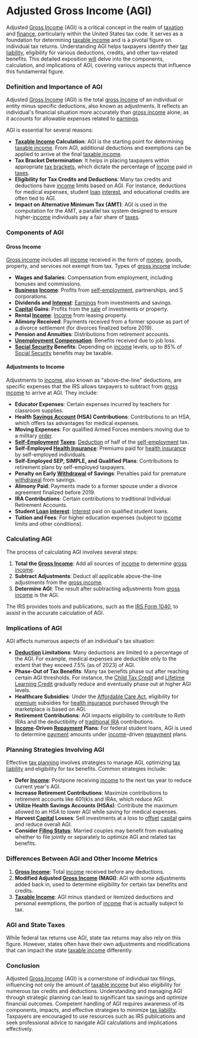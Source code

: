 # Adjusted Gross Income (AGI)

Adjusted [Gross Income](../g/gross_income.md) (AGI) is a critical concept in the realm of [taxation](../t/taxation.md) and [finance](../f/finance.md), particularly within the United States tax code. It serves as a foundation for determining [taxable income](../t/taxable_income.md) and is a pivotal figure on individual tax returns. Understanding AGI helps taxpayers identify their [tax liability](../t/tax_liability.md), eligibility for various deductions, credits, and other tax-related benefits. This detailed exposition [will](../w/will.md) delve into the components, calculation, and implications of AGI, covering various aspects that influence this fundamental figure.

### Definition and Importance of AGI

Adjusted [Gross Income](../g/gross_income.md) (AGI) is the total [gross income](../g/gross_income.md) of an individual or entity minus specific deductions, also known as adjustments. It reflects an individual's financial situation more accurately than [gross income](../g/gross_income.md) alone, as it accounts for allowable expenses related to [earnings](../e/earnings.md).

AGI is essential for several reasons:
- **[Taxable Income](../t/taxable_income.md) Calculation**: AGI is the starting point for determining [taxable income](../t/taxable_income.md). From AGI, additional deductions and exemptions can be applied to arrive at the final [taxable income](../t/taxable_income.md).
- **Tax Bracket Determination**: It helps in placing taxpayers within appropriate [tax brackets](../t/tax_brackets.md), which dictate the percentage of [income](../i/income.md) paid in [taxes](../t/taxes.md).
- **Eligibility for Tax Credits and Deductions**: Many tax credits and deductions have [income](../i/income.md) limits based on AGI. For instance, deductions for medical expenses, student [loan](../l/loan.md) [interest](../i/interest.md), and educational credits are often tied to AGI.
- **Impact on Alternative Minimum Tax (AMT)**: AGI is used in the computation for the AMT, a parallel tax system designed to ensure higher-[income](../i/income.md) individuals pay a fair share of [taxes](../t/taxes.md).

### Components of AGI

#### Gross Income
[Gross income](../g/gross_income.md) includes all [income](../i/income.md) received in the form of [money](../m/money.md), goods, property, and services not exempt from tax. Types of [gross income](../g/gross_income.md) include:
- **Wages and Salaries**: Compensation from employment, including bonuses and commissions.
- **[Business](../b/business.md) [Income](../i/income.md)**: Profits from [self-employment](../s/self-employment.md), partnerships, and S corporations.
- **Dividends and [Interest](../i/interest.md)**: [Earnings](../e/earnings.md) from investments and savings.
- **[Capital](../c/capital.md) Gains**: Profits from the [sale](../s/sale.md) of investments or property.
- **Rental [Income](../i/income.md)**: [Income](../i/income.md) from leasing property.
- **Alimony Received**: Payments received from a former spouse as part of a divorce settlement (for divorces finalized before 2019).
- **Pension and Annuities**: Distributions from retirement accounts.
- **[Unemployment Compensation](../u/unemployment_compensation.md)**: Benefits received due to job loss.
- **[Social Security](../s/social_security.md) Benefits**: Depending on [income](../i/income.md) levels, up to 85% of [Social Security](../s/social_security.md) benefits may be taxable.

#### Adjustments to Income
Adjustments to [income](../i/income.md), also known as "above-the-line" deductions, are specific expenses that the IRS allows taxpayers to subtract from [gross income](../g/gross_income.md) to arrive at AGI. They include:
- **Educator Expenses**: Certain expenses incurred by teachers for classroom supplies.
- **Health [Savings Account](../s/savings_account.md) (HSA) Contributions**: Contributions to an HSA, which offers tax advantages for medical expenses.
- **Moving Expenses**: For qualified Armed Forces members moving due to a military [order](../o/order.md).
- **[Self-Employment](../s/self-employment.md) [Taxes](../t/taxes.md)**: [Deduction](../d/deduction.md) of half of the [self-employment](../s/self-employment.md) tax.
- **Self-Employed [Health Insurance](../h/health_insurance.md)**: Premiums paid for [health insurance](../h/health_insurance.md) by self-employed individuals.
- **Self-Employed SEP, SIMPLE, and Qualified Plans**: Contributions to retirement plans by self-employed taxpayers.
- **Penalty on Early [Withdrawal](../w/withdrawal.md) of Savings**: Penalties paid for premature [withdrawal](../w/withdrawal.md) from savings.
- **Alimony Paid**: Payments made to a former spouse under a divorce agreement finalized before 2019.
- **IRA Contributions**: Certain contributions to traditional Individual Retirement Accounts.
- **Student [Loan](../l/loan.md) [Interest](../i/interest.md)**: [Interest](../i/interest.md) paid on qualified student loans.
- **Tuition and Fees**: For higher education expenses (subject to [income](../i/income.md) limits and other conditions).

### Calculating AGI

The process of calculating AGI involves several steps:
1. **Total the [Gross Income](../g/gross_income.md)**: Add all sources of [income](../i/income.md) to determine [gross income](../g/gross_income.md).
2. **Subtract Adjustments**: Deduct all applicable above-the-line adjustments from the [gross income](../g/gross_income.md).
3. **Determine AGI**: The result after subtracting adjustments from [gross income](../g/gross_income.md) is the AGI.

The IRS provides tools and publications, such as the [IRS Form 1040](https://www.irs.gov/forms-pubs/about-form-1040), to assist in the accurate calculation of AGI.

### Implications of AGI

AGI affects numerous aspects of an individual's tax situation:
- **[Deduction](../d/deduction.md) Limitations**: Many deductions are limited to a percentage of the AGI. For example, medical expenses are deductible only to the extent that they exceed 7.5% (as of 2023) of AGI.
- **Phase-Out of Tax Benefits**: Many tax benefits phase out after reaching certain AGI thresholds. For instance, the [Child Tax Credit](../c/child_tax_credit.md) and [Lifetime Learning Credit](../l/lifetime_learning_credit.md) gradually reduce and eventually phase out at higher AGI levels.
- **Healthcare Subsidies**: Under the [Affordable Care Act](../a/affordable_care_act.md), eligibility for [premium](../p/premium.md) subsidies for [health insurance](../h/health_insurance.md) purchased through the marketplace is based on AGI.
- **Retirement Contributions**: AGI impacts eligibility to contribute to Roth IRAs and the deductibility of [traditional IRA](../t/traditional_ira.md) contributions.
- **[Income](../i/income.md)-Driven [Repayment](../r/repayment.md) Plans**: For federal student loans, AGI is used to determine [payment](../p/payment.md) amounts under [income](../i/income.md)-driven [repayment](../r/repayment.md) plans.

### Planning Strategies Involving AGI

Effective [tax planning](../t/tax_planning.md) involves strategies to manage AGI, optimizing [tax liability](../t/tax_liability.md) and eligibility for tax benefits. Common strategies include:
- **Defer [Income](../i/income.md)**: Postpone receiving [income](../i/income.md) to the next tax year to reduce current year's AGI.
- **Increase Retirement Contributions**: Maximize contributions to retirement accounts like 401(k)s and IRAs, which reduce AGI.
- **Utilize Health Savings Accounts (HSAs)**: Contribute the maximum allowed to an HSA to lower AGI while saving for medical expenses.
- **Harvest [Capital](../c/capital.md) Losses**: Sell investments at a loss to [offset](../o/offset.md) [capital](../c/capital.md) gains and reduce overall AGI.
- **Consider [Filing Status](../f/filing_status.md)**: Married couples may benefit from evaluating whether to file jointly or separately to optimize AGI and related tax benefits.

### Differences Between AGI and Other Income Metrics

1. **[Gross Income](../g/gross_income.md)**: Total [income](../i/income.md) received before any deductions.
2. **Modified Adjusted [Gross Income](../g/gross_income.md) (MAGI)**: AGI with some adjustments added back in, used to determine eligibility for certain tax benefits and credits.
3. **[Taxable Income](../t/taxable_income.md)**: AGI minus standard or itemized deductions and personal exemptions, the portion of [income](../i/income.md) that is actually subject to tax.

### AGI and State Taxes

While federal tax returns use AGI, state tax returns may also rely on this figure. However, states often have their own adjustments and modifications that can impact the state [taxable income](../t/taxable_income.md) differently.

### Conclusion

Adjusted [Gross Income](../g/gross_income.md) (AGI) is a cornerstone of individual tax filings, influencing not only the amount of [taxable income](../t/taxable_income.md) but also eligibility for numerous tax credits and deductions. Understanding and managing AGI through strategic planning can lead to significant tax savings and optimize financial outcomes. Competent handling of AGI requires awareness of its components, impacts, and effective strategies to minimize [tax liability](../t/tax_liability.md). Taxpayers are encouraged to use resources such as IRS publications and seek professional advice to navigate AGI calculations and implications effectively.